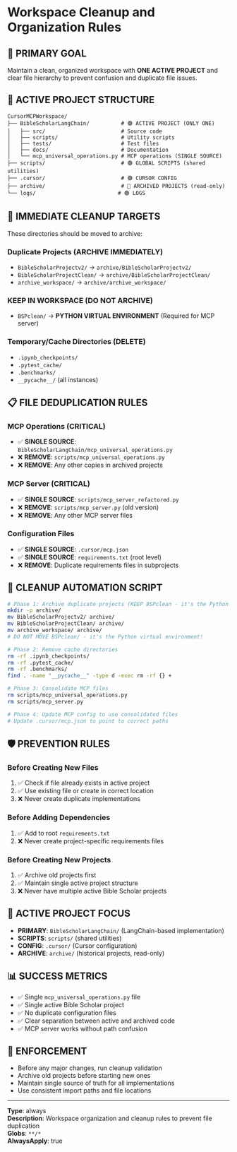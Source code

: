# Workspace Cleanup and Organization Rules

## 🎯 **PRIMARY GOAL**
Maintain a clean, organized workspace with **ONE ACTIVE PROJECT** and clear file hierarchy to prevent confusion and duplicate file issues.

## 📁 **ACTIVE PROJECT STRUCTURE**
```
CursorMCPWorkspace/
├── BibleScholarLangChain/          # 🟢 ACTIVE PROJECT (ONLY ONE)
│   ├── src/                        # Source code
│   ├── scripts/                    # Utility scripts
│   ├── tests/                      # Test files
│   ├── docs/                       # Documentation
│   └── mcp_universal_operations.py # MCP operations (SINGLE SOURCE)
├── scripts/                        # 🟢 GLOBAL SCRIPTS (shared utilities)
├── .cursor/                        # 🟢 CURSOR CONFIG
├── archive/                        # 🔴 ARCHIVED PROJECTS (read-only)
└── logs/                          # 🟢 LOGS
```

## 🚫 **IMMEDIATE CLEANUP TARGETS**
These directories should be moved to archive:

### **Duplicate Projects (ARCHIVE IMMEDIATELY)**
- `BibleScholarProjectv2/` → `archive/BibleScholarProjectv2/`
- `BibleScholarProjectClean/` → `archive/BibleScholarProjectClean/`
- `archive_workspace/` → `archive/archive_workspace/`

### **KEEP IN WORKSPACE (DO NOT ARCHIVE)**
- `BSPclean/` → **PYTHON VIRTUAL ENVIRONMENT** (Required for MCP server)

### **Temporary/Cache Directories (DELETE)**
- `.ipynb_checkpoints/`
- `.pytest_cache/`
- `.benchmarks/`
- `__pycache__/` (all instances)

## 📋 **FILE DEDUPLICATION RULES**

### **MCP Operations (CRITICAL)**
- ✅ **SINGLE SOURCE**: `BibleScholarLangChain/mcp_universal_operations.py`
- ❌ **REMOVE**: `scripts/mcp_universal_operations.py`
- ❌ **REMOVE**: Any other copies in archived projects

### **MCP Server (CRITICAL)**
- ✅ **SINGLE SOURCE**: `scripts/mcp_server_refactored.py`
- ❌ **REMOVE**: `scripts/mcp_server.py` (old version)
- ❌ **REMOVE**: Any other MCP server files

### **Configuration Files**
- ✅ **SINGLE SOURCE**: `.cursor/mcp.json`
- ✅ **SINGLE SOURCE**: `requirements.txt` (root level)
- ❌ **REMOVE**: Duplicate requirements files in subprojects

## 🔧 **CLEANUP AUTOMATION SCRIPT**

```bash
# Phase 1: Archive duplicate projects (KEEP BSPclean - it's the Python venv!)
mkdir -p archive/
mv BibleScholarProjectv2/ archive/
mv BibleScholarProjectClean/ archive/
mv archive_workspace/ archive/
# DO NOT MOVE BSPclean/ - it's the Python virtual environment!

# Phase 2: Remove cache directories
rm -rf .ipynb_checkpoints/
rm -rf .pytest_cache/
rm -rf .benchmarks/
find . -name "__pycache__" -type d -exec rm -rf {} +

# Phase 3: Consolidate MCP files
rm scripts/mcp_universal_operations.py
rm scripts/mcp_server.py

# Phase 4: Update MCP config to use consolidated files
# Update .cursor/mcp.json to point to correct paths
```

## 🛡️ **PREVENTION RULES**

### **Before Creating New Files**
1. ✅ Check if file already exists in active project
2. ✅ Use existing file or create in correct location
3. ❌ Never create duplicate implementations

### **Before Adding Dependencies**
1. ✅ Add to root `requirements.txt`
2. ❌ Never create project-specific requirements files

### **Before Creating New Projects**
1. ✅ Archive old projects first
2. ✅ Maintain single active project structure
3. ❌ Never have multiple active Bible Scholar projects

## 🎯 **ACTIVE PROJECT FOCUS**
- **PRIMARY**: `BibleScholarLangChain/` (LangChain-based implementation)
- **SCRIPTS**: `scripts/` (shared utilities)
- **CONFIG**: `.cursor/` (Cursor configuration)
- **ARCHIVE**: `archive/` (historical projects, read-only)

## 📊 **SUCCESS METRICS**
- ✅ Single `mcp_universal_operations.py` file
- ✅ Single active Bible Scholar project
- ✅ No duplicate configuration files
- ✅ Clear separation between active and archived code
- ✅ MCP server works without path confusion

## 🚨 **ENFORCEMENT**
- Before any major changes, run cleanup validation
- Archive old projects before starting new ones
- Maintain single source of truth for all implementations
- Use consistent import paths and file locations

---
**Type**: always  
**Description**: Workspace organization and cleanup rules to prevent file duplication  
**Globs**: `**/*`  
**AlwaysApply**: true 